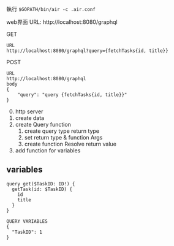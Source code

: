 
執行
`$GOPATH/bin/air -c .air.conf`

web界面
URL: http://localhost:8080/graphql

GET
```
URL
http://localhost:8080/graphql?query={fetchTasks{id, title}}
```


POST
```
URL
http://localhost:8080/graphql
body
{
	"query": "query {fetchTasks{id, title}}"
}
```


0. http server
1. create data
2. create Query function
    1. create query type return type
    2. set return type & function Args
    3. create function Resolve return value
3. add function for variables

## variables
```
query get($TaskID: ID!) {
  getTask(id: $TaskID) {
    id
    title
  }
}

QUERY VARIABLES
{
  "TaskID": 1
}
```

